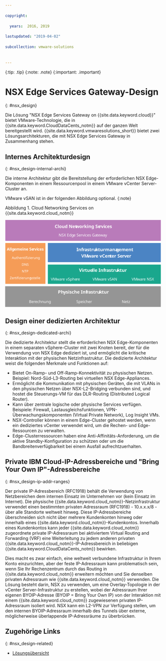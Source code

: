 ```yaml
---

copyright:

  years:  2016, 2019

lastupdated: "2019-04-02"

subcollection: vmware-solutions


---
```


{:tip: .tip}
{:note: .note}
{:important: .important}

# NSX Edge Services Gateway-Design
{: #nsx_design}

Die Lösung "NSX Edge Services Gateway on {{site.data.keyword.cloud}}" bietet VMware-Technologie, die in {{site.data.keyword.CloudDataCents_notm}} auf der ganzen Welt bereitgestellt wird. {{site.data.keyword.vmwaresolutions_short}} bietet zwei Lösungsarchitekturen, die mit NSX Edge Services Gateway in Zusammenhang stehen.

## Internes Architekturdesign
{: #nsx_design-internal-archi}

Die interne Architektur gibt die Bereitstellung der erforderlichen NSX Edge-Komponenten in einem Ressourcenpool in einem VMware vCenter Server-Cluster an.

VMware vSAN ist in der folgenden Abbildung optional.
{:note}

Abbildung 1. Cloud Networking Services on {{site.data.keyword.cloud_notm}}

![Cloud Networking Services-Architektur](architecture.svg "Cloud Networking Services-Architektur")

## Design einer dedizierten Architektur
{: #nsx_design-dedicated-archi}

Die dedizierte Architektur stellt die erforderlichen NSX Edge-Komponenten in einem separaten vSphere-Cluster mit zwei Knoten bereit, der für die Verwendung von NSX Edge dediziert ist, und ermöglicht die kritische Interaktion mit der physischen Netzinfrastruktur. Die dedizierte Architektur weist die folgenden Merkmale und Funktionen auf:

* Bietet On-Ramp- und Off-Ramp-Konnektivität zu physischen Netzen. Beispiel: Nord-Süd-L3-Routing bei virtuellen NSX Edge-Appliances.
* Ermöglicht die Kommunikation mit physischen Geräten, die mit VLANs in den physischen Netzen über NSX-L2-Bridging verbunden sind, und hostet die Steuerungs-VM für das DLR-Routing (Distributed Logical Router).
* Kann über zentrale logische oder physische Services verfügen. Beispiele: Firewall, Lastausgleichsfunktionen, VPN-Überwachungskomponenten (Virtual Private Network), Log Insight VMs.
* NSX-Controller können in einem Edge-Cluster gehostet werden, wenn ein dediziertes vCenter verwendet wird, um die Rechen- und Edge-Ressourcen zu verwalten.
* Edge-Clusterressourcen haben eine Anti-Affinitäts-Anforderung, um die aktive Standby-Konfiguration zu schützen oder um die Bandbreitenverfügbarkeit bei einem Ausfall aufrechtzuerhalten.

## Private IBM Cloud-IP-Adressbereiche und "Bring Your Own IP"-Adressbereiche
{: #nsx_design-ip-addr-ranges}

Der private IP-Adressbereich (RFC1918) behält die Verwendung von Netzbereichen dem internen Einsatz im Unternehmen vor (kein Einsatz im Internet). Die physische {{site.data.keyword.cloud_notm}}-Netzinfrastruktur verwendet einen bestimmten privaten Adressraum (RFC1918) - 10.x.x.x/8 - über alle Standorte weltweit hinweg. Diese IP-Adressbereiche überschneiden sich nicht über mehrere Kundenkonten hinweg oder innerhalb eines {{site.data.keyword.cloud_notm}}-Kundenkontos. Innerhalb eines Kundenkontos kann jeder {{site.data.keyword.cloud_notm}} zugeordnete private IP-Adressraum bei aktiviertem Virtual Routing and Forwarding (VRF) eine Weiterleitung zu jedem anderen privaten {{site.data.keyword.cloud_notm}}-IP-Adressbereich in beliebigen {{site.data.keyword.CloudDataCents_notm}} bewirken.

Dies macht es zwar einfach, eine weltweit verbundene Infrastruktur in Ihrem Konto einzurichten, aber der feste IP-Adressraum kann problematisch sein, wenn Sie Ihr Rechenzentrum durch das Routing in {{site.data.keyword.cloud_notm}} erweitern möchten und Sie denselben privaten Adressraum wie {{site.data.keyword.cloud_notm}} verwenden. Die Lösung besteht darin, NSX zu verwenden, um eine Overlay-Topologie in der vCenter Server-Infrastruktur zu erstellen, wobei der Adressraum Ihrer eigenen BYOIP-Adresse (BYOIP = Bring Your Own IP) von der Interaktion mit einem {{site.data.keyword.cloud_notm}} zugewiesenen privaten IP-Adressraum isoliert wird. NSX kann ein L2-VPN zur Verfügung stellen, um den internen BYOIP-Adressraum innerhalb des Tunnels über externe, möglicherweise überlappende IP-Adressräume zu überbrücken.

## Zugehörige Links
{: #nsx_design-related}

* [Lösungsübersicht](/docs/services/vmwaresolutions/archiref/solution?topic=vmware-solutions-solution_overview)

